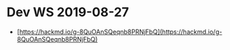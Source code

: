 # Dev WS 2019-08-27

* [https://hackmd.io/g-8QuOAnSQeqnb8PRNjFbQ](https://hackmd.io/g-8QuOAnSQeqnb8PRNjFbQ)
